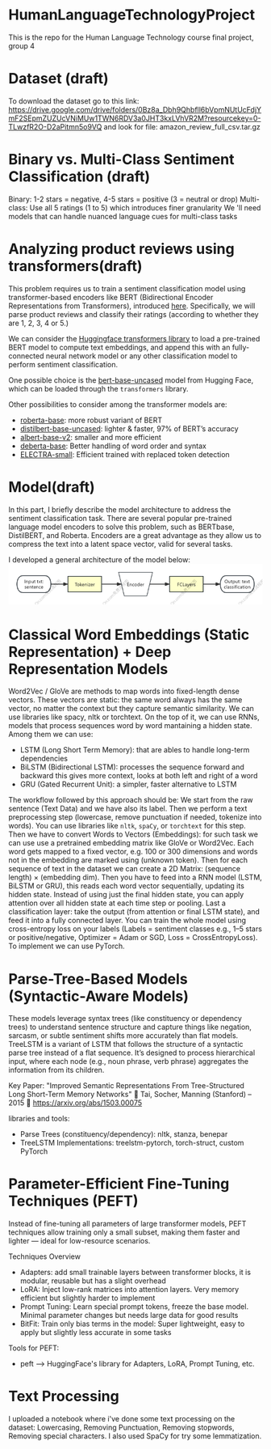 # HumanLanguageTechnologyProject
This is the repo for the Human Language Technology course final project, group 4

# Dataset (draft)
To download the dataset go to this link: 
https://drive.google.com/drive/folders/0Bz8a_Dbh9Qhbfll6bVpmNUtUcFdjYmF2SEpmZUZUcVNiMUw1TWN6RDV3a0JHT3kxLVhVR2M?resourcekey=0-TLwzfR2O-D2aPitmn5o9VQ and look for file:  amazon_review_full_csv.tar.gz

# Binary vs. Multi-Class Sentiment Classification (draft)
Binary: 1-2 stars = negative, 4-5 stars = positive (3 = neutral or drop) 
Multi-class: Use all 5 ratings (1 to 5) which introduces finer granularity
We 'll need models that can handle nuanced language cues for multi-class tasks

# Analyzing product reviews using transformers(draft)
This problem requires us to train a sentiment classification model using transformer-based encoders like BERT (Bidirectional Encoder Representations from Transformers), introduced [here](https://arxiv.org/abs/1810.04805). Specifically, we will parse product reviews and classify their ratings (according to whether they are 1, 2, 3, 4 or 5.)

We can consider the [Huggingface transformers library](https://github.com/huggingface/transformers) to load a pre-trained BERT model to compute text embeddings, and append this with an fully-connected neural network model or any other classification model to perform sentiment classification.

One possible choice is the [bert-base-uncased](https://huggingface.co/bert-base-uncased) model from Hugging Face, which can be loaded through the `transformers` library.

Other possibilities to consider among the transformer models are: 
- [roberta-base](https://huggingface.co/FacebookAI/roberta-base): more robust variant of BERT
- [distilbert-base-uncased](https://huggingface.co/distilbert/distilbert-base-uncased): lighter & faster, 97% of BERT’s accuracy
- [albert-base-v2](https://huggingface.co/albert/albert-base-v2): smaller and more efficient
- [deberta-base](https://huggingface.co/microsoft/deberta-base): 	Better handling of word order and syntax
- [ELECTRA-small](https://huggingface.co/google/electra-small-discriminator): Efficient trained with replaced token detection

# Model(draft)
In this part, I briefly describe the model architecture to address the sentiment classification task. There are several popular pre-trained language model encoders to solve this problem, such as BERTbase, DistilBERT, and Roberta. Encoders are a great advantage as they allow us to compress the text into a latent space vector, valid for several tasks.

I developed a general architecture of the model below:
![model architecture](Img/ModelArchitecture.png)

# Classical Word Embeddings (Static Representation) + Deep Representation Models 
Word2Vec / GloVe are methods to map words into fixed-length dense vectors. These vectors are static: the same word always has the same vector, no matter the context but they capture semantic similarity. We can use libraries like spacy, nltk or torchtext. On the top of it, we can use RNNs, models that process sequences word by word mantaining a hidden state. Among them we can use:
- LSTM (Long Short Term Memory): that are ables to handle long-term dependencies
- BiLSTM (Bidirectional LSTM): processes the sequence forward and backward this gives more context, looks at both left and right of a word
- GRU (Gated Recurrent Unit): a simpler, faster alternative to LSTM

The workflow followed by this approach should be: 
We start from the raw sentence (Text Data) and we have also its label. Then we perform a text preprocessing step (lowercase, remove punctuation if needed, tokenize into words). You can use libraries like `nltk`, `spaCy`, or `torchtext` for this step. Then we have to convert Words to Vectors (Embeddings): for such task we can use use a pretrained embedding matrix like GloVe or Word2Vec. Each word gets mapped to a fixed vector, e.g. 100 or 300 dimensions and words not in the embedding are marked using <UNK> (unknown token). Then for each sequence of text in the dataset we can create a 2D Matrix: (sequence length) × (embedding dim). Then you have to feed into a RNN model (LSTM, BiLSTM or GRU), this reads each word vector sequentially, updating its hidden state. Instead of using just the final hidden state, you can apply attention over all hidden state at each time step or pooling. Last a classification layer: take the output (from attention or final LSTM state), and feed it into a fully connected layer. You can train the whole model using cross-entropy loss on your labels (Labels = sentiment classes e.g., 1–5 stars or positive/negative, Optimizer = Adam or SGD, Loss = CrossEntropyLoss). To implement we can use PyTorch. 

# Parse-Tree-Based Models (Syntactic-Aware Models)
These models leverage syntax trees (like constituency or dependency trees) to understand sentence structure and capture things like negation, sarcasm, or subtle sentiment shifts more accurately than flat models.
TreeLSTM is a variant of LSTM that follows the structure of a syntactic parse tree instead of a flat sequence. It’s designed to process hierarchical input, where each node (e.g., noun phrase, verb phrase) aggregates the information from its children.

Key Paper:
"Improved Semantic Representations From Tree-Structured Long Short-Term Memory Networks"
📎 Tai, Socher, Manning (Stanford) – 2015
📄 https://arxiv.org/abs/1503.00075

libraries and tools: 
- Parse Trees (constituency/dependency):	nltk, stanza, benepar
- TreeLSTM Implementations: treelstm-pytorch, torch-struct, custom PyTorch

# Parameter-Efficient Fine-Tuning Techniques (PEFT)
Instead of fine-tuning all parameters of large transformer models, PEFT techniques allow training only a small subset, making them faster and lighter — ideal for low-resource scenarios.

Techniques Overview
- Adapters: add small trainable layers between transformer blocks, it is modular, reusable	but has a slight overhead
- LoRA:	Inject low-rank matrices into attention layers.	Very memory efficient	but slightly harder to implement
- Prompt Tuning: Learn special prompt tokens, freeze the base model. Minimal parameter changes	but needs large data for good results
- BitFit: Train only bias terms in the model: Super lightweight, easy to apply	but slightly less accurate in some tasks

Tools for PEFT:
- peft	--> HuggingFace's library for Adapters, LoRA, Prompt Tuning, etc.

# Text Processing 

I uploaded a notebook where i've done some text processing on the dataset: Lowercasing, Removing Punctuation, Removing stopwords, Removing special characters. I also used SpaCy for try some lemmatization.  

